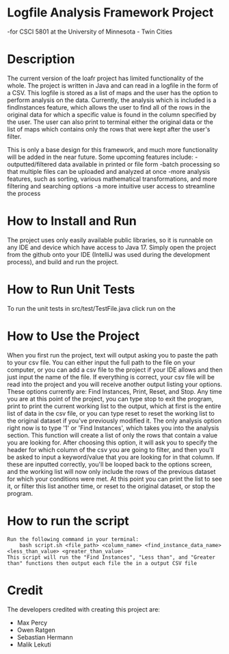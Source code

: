 # Logfile Analysis Framework Project 
-for CSCI 5801 at the University of Minnesota - Twin Cities

# Description
The current version of the loafr project has limited functionality of the whole. The project is written in Java and can read
in a logfile in the form of a CSV. This logfile is stored as a list of maps and the user has the option to perform analysis 
on the data. Currently, the analysis which is included is a findInstances feature, which allows the user to find all of the 
rows in the original data for which a specific value is found in the column specified by the user. The user can also print 
to terminal either the original data or the list of maps which contains only the rows that were kept after the user's filter.

This is only a base design for this framework, and much more functionality will be added in the near future. Some upcoming
features include:
-outputted/filtered data available in printed or file form
-batch processing so that multiple files can be uploaded and analyzed at once
-more analysis features, such as sorting, various mathematical transformations, and more filtering and searching options
-a more intuitive user access to streamline the process

# How to Install and Run
The project uses only easily available public libraries, so it is runnable on any IDE and device which have access to 
Java 17. Simply open the project from the github onto your IDE (IntelliJ was used during the development process), and 
build and run the project.

# How to Run Unit Tests
To run the unit tests in src/test/TestFile.java click run on the 

# How to Use the Project
When you first run the project, text will output asking you to paste the path to your csv file. You can either input the
full path to the file on your computer, or you can add a csv file to the project if your IDE allows and then just input the 
name of the file. If everything is correct, your csv file will be read into the project and you will receive another output
listing your options. These options currently are: Find Instances, Print, Reset, and Stop. Any time you are at this point
of the project, you can type stop to exit the program, print to print the current working list to the output, which at first
is the entire list of data in the csv file, or you can type reset to reset the working list to the original dataset if you've
previously modified it. The only analysis option right now is to type '1' or 'Find Instances', which takes you into the 
analysis section. This function will create a list of only the rows that contain a value you are looking for. After choosing
this option, it will ask you to specify the header for which column of the csv you are going to filter, and then you'll be 
asked to input a keyword/value that you are looking for in that column. If these are inputted correctly, you'll be looped back
to the options screen, and the working list will now only include the rows of the previous dataset for which your conditions 
were met. At this point you can print the list to see it, or filter this list another time, or reset to the original dataset, 
or stop the program.

# How to run the script
    Run the following command in your terminal:
        bash script.sh <file_path> <column_name> <find_instance_data_name> <less_than_value> <greater_than_value>
    This script will run the "Find Instances", "Less than", and "Greater than" functions then output each file the in a output CSV file

# Credit
The developers credited with creating this project are:
- Max Percy
- Owen Ratgen
- Sebastian Hermann
- Malik Lekuti

